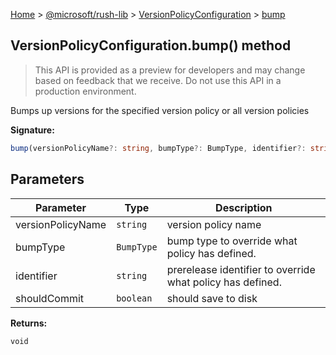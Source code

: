 [Home](./index) &gt; [@microsoft/rush-lib](./rush-lib.md) &gt; [VersionPolicyConfiguration](./rush-lib.versionpolicyconfiguration.md) &gt; [bump](./rush-lib.versionpolicyconfiguration.bump.md)

## VersionPolicyConfiguration.bump() method

> This API is provided as a preview for developers and may change based on feedback that we receive. Do not use this API in a production environment.
> 

Bumps up versions for the specified version policy or all version policies

<b>Signature:</b>

```typescript
bump(versionPolicyName?: string, bumpType?: BumpType, identifier?: string, shouldCommit?: boolean): void;
```

## Parameters

|  Parameter | Type | Description |
|  --- | --- | --- |
|  versionPolicyName | `string` | version policy name |
|  bumpType | `BumpType` | bump type to override what policy has defined. |
|  identifier | `string` | prerelease identifier to override what policy has defined. |
|  shouldCommit | `boolean` | should save to disk |

<b>Returns:</b>

`void`

